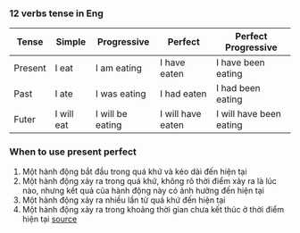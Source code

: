 ### 12 verbs tense in Eng

| Tense   | Simple            | Progressive        | Perfect            | Perfect Progressive    |
| ------- | ----------------- | ------------------ | ------------------ | ---------------------- |
| Present | I eat             | I am eating        | I have eaten       | I have been eating     |
| Past    | I ate             | I was eating       | I had eaten        | I had been eating      |
| Futer   | I will eat        | I will be eating   | I will have eaten  | I will have been eating|


### When to use present perfect
1. Một hành động bắt đầu trong quá khứ và kéo dài đến hiện tại
2. Một hành động xảy ra trong quá khứ, không rõ thời điểm xảy ra là lúc nào, nhưng kết quả của hành động này có ảnh hưởng đến hiện tại
3. Một hành động xảy ra nhiều lần từ quá khứ đến hiện tại
4. Một hành động xảy ra trong khoảng thời gian chưa kết thúc ở thời điểm hiện tại
[source](https://tienganhmoingay.com/ngu-phap-tieng-anh/thi-hien-tai-hoan-thanh/)